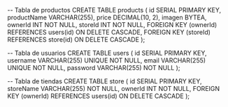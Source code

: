 -- Tabla de productos
CREATE TABLE products (
    id SERIAL PRIMARY KEY,
    productName VARCHAR(255),
    price DECIMAL(10, 2),
    imagen BYTEA,
    ownerId INT NOT NULL,
    storeId INT NOT NULL,
    FOREIGN KEY (ownerId) REFERENCES users(id) ON DELETE CASCADE,
    FOREIGN KEY (storeId) REFERENCES store(id) ON DELETE CASCADE
);

-- Tabla de usuarios
CREATE TABLE users (
    id SERIAL PRIMARY KEY,
    username VARCHAR(255) UNIQUE NOT NULL,
    email VARCHAR(255) UNIQUE NOT NULL,
    password VARCHAR(255) NOT NULL
);

-- Tabla de tiendas
CREATE TABLE store (
    id SERIAL PRIMARY KEY,
    storeName VARCHAR(255) NOT NULL,
    ownerId INT NOT NULL,
    FOREIGN KEY (ownerId) REFERENCES users(id) ON DELETE CASCADE
);